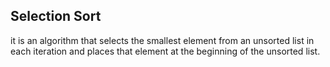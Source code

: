 ## Selection Sort

it is an algorithm that selects the smallest element from an unsorted list in each iteration
and places that element at the beginning of the unsorted list.